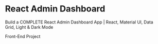 # React Admin Dashboard

Build a COMPLETE React Admin Dashboard App | React, Material UI, Data Grid, Light & Dark Mode

Front-End Project
